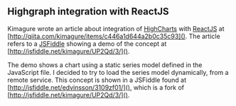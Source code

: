 ## Highgraph integration with ReactJS
Kimagure wrote an article about integration of [HighCharts](http://highcharts.com) with [ReactJS](http://facebook.github.io/react/) at [http://qiita.com/kimagure/items/c446a1d644a2b0c35c93](). The article refers to a [JSFiddle](http://jsfiddle.net/) showing a demo of the concept at [http://jsfiddle.net/kimagure/UP2Qd/3/]().

The demo shows a chart using a static series model defined in the JavaScript file. I decided to try to load the series model dynamically, from a remote service. This concept is shown in a JSFiddle found at [http://jsfiddle.net/edvinsson/3109zf01/](), which is a fork of [http://jsfiddle.net/kimagure/UP2Qd/3/]().

